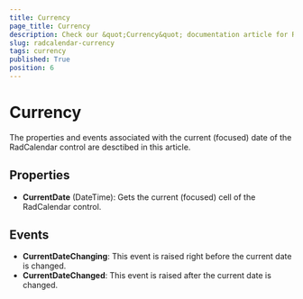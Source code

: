 ```yaml
---
title: Currency
page_title: Currency
description: Check our &quot;Currency&quot; documentation article for RadCalendar for UWP control.
slug: radcalendar-currency
tags: currency
published: True
position: 6
---
```


# Currency

The properties and events associated with the current (focused) date of the RadCalendar control are desctibed in this article.

## Properties

* **CurrentDate** (DateTime): Gets the current (focused) cell of the RadCalendar control.
## Events

* **CurrentDateChanging**: This event is raised right before the current date is changed.
* **CurrentDateChanged**: This event is raised after the current date is changed.

